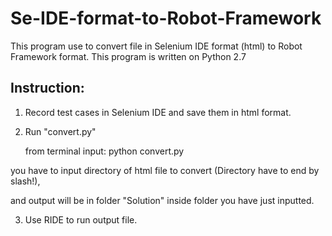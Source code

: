 # Se-IDE-format-to-Robot-Framework
This program use to convert file in Selenium IDE format (html) to Robot Framework format. This program is written on Python 2.7


<h2>Instruction:</h2>

1. Record test cases in Selenium IDE and save them in html format.

2. Run "convert.py"

    from terminal input: python convert.py
   
  you have to input directory of html file to convert (Directory have to end by slash!),
   
  and output will be in folder "Solution" inside folder you have just inputted.

3. Use RIDE to run output file.


